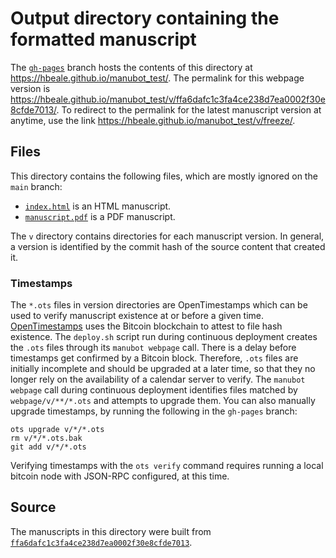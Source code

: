 # Output directory containing the formatted manuscript

The [`gh-pages`](https://github.com/hbeale/manubot_test/tree/gh-pages) branch hosts the contents of this directory at <https://hbeale.github.io/manubot_test/>.
The permalink for this webpage version is <https://hbeale.github.io/manubot_test/v/ffa6dafc1c3fa4ce238d7ea0002f30e8cfde7013/>.
To redirect to the permalink for the latest manuscript version at anytime, use the link <https://hbeale.github.io/manubot_test/v/freeze/>.

## Files

This directory contains the following files, which are mostly ignored on the `main` branch:

+ [`index.html`](index.html) is an HTML manuscript.
+ [`manuscript.pdf`](manuscript.pdf) is a PDF manuscript.

The `v` directory contains directories for each manuscript version.
In general, a version is identified by the commit hash of the source content that created it.

### Timestamps

The `*.ots` files in version directories are OpenTimestamps which can be used to verify manuscript existence at or before a given time.
[OpenTimestamps](https://opentimestamps.org/) uses the Bitcoin blockchain to attest to file hash existence.
The `deploy.sh` script run during continuous deployment creates the `.ots` files through its `manubot webpage` call.
There is a delay before timestamps get confirmed by a Bitcoin block.
Therefore, `.ots` files are initially incomplete and should be upgraded at a later time, so that they no longer rely on the availability of a calendar server to verify.
The `manubot webpage` call during continuous deployment identifies files matched by `webpage/v/**/*.ots` and attempts to upgrade them.
You can also manually upgrade timestamps, by running the following in the `gh-pages` branch:

```shell
ots upgrade v/*/*.ots
rm v/*/*.ots.bak
git add v/*/*.ots
```

Verifying timestamps with the `ots verify` command requires running a local bitcoin node with JSON-RPC configured, at this time.

## Source

The manuscripts in this directory were built from
[`ffa6dafc1c3fa4ce238d7ea0002f30e8cfde7013`](https://github.com/hbeale/manubot_test/commit/ffa6dafc1c3fa4ce238d7ea0002f30e8cfde7013).
